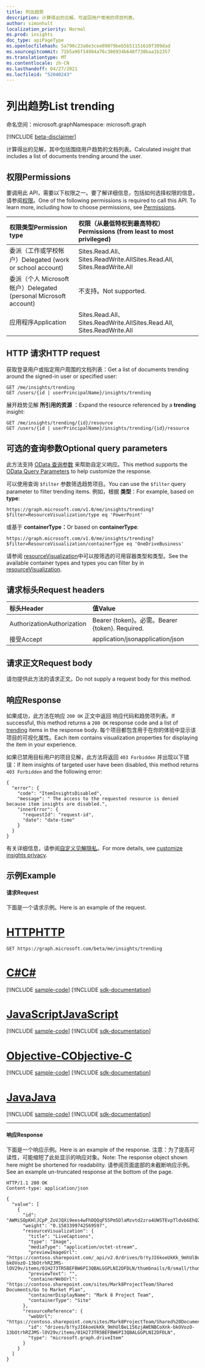 ```yaml
---
title: 列出趋势
description: 计算得出的见解，可返回用户常用的项目列表。
author: simonhult
localization_priority: Normal
ms.prod: insights
doc_type: apiPageType
ms.openlocfilehash: 5a790c23a0e3cee09079beb5b51151610f309dad
ms.sourcegitcommit: 71b5a96f14984a76c386934b648f730baa1b2357
ms.translationtype: MT
ms.contentlocale: zh-CN
ms.lasthandoff: 04/27/2021
ms.locfileid: "52040243"
---
```

# <a name="list-trending"></a><span data-ttu-id="c1389-103">列出趋势</span><span class="sxs-lookup"><span data-stu-id="c1389-103">List trending</span></span>

<span data-ttu-id="c1389-104">命名空间：microsoft.graph</span><span class="sxs-lookup"><span data-stu-id="c1389-104">Namespace: microsoft.graph</span></span>

[!INCLUDE [beta-disclaimer](../../includes/beta-disclaimer.md)]

<span data-ttu-id="c1389-105">计算得出的见解，其中包括围绕用户趋势的文档列表。</span><span class="sxs-lookup"><span data-stu-id="c1389-105">Calculated insight that includes a list of documents trending around the user.</span></span>

## <a name="permissions"></a><span data-ttu-id="c1389-106">权限</span><span class="sxs-lookup"><span data-stu-id="c1389-106">Permissions</span></span>
<span data-ttu-id="c1389-p101">要调用此 API，需要以下权限之一。要了解详细信息，包括如何选择权限的信息，请参阅[权限](/graph/permissions-reference)。</span><span class="sxs-lookup"><span data-stu-id="c1389-p101">One of the following permissions is required to call this API. To learn more, including how to choose permissions, see [Permissions](/graph/permissions-reference).</span></span>


|<span data-ttu-id="c1389-109">权限类型</span><span class="sxs-lookup"><span data-stu-id="c1389-109">Permission type</span></span>      | <span data-ttu-id="c1389-110">权限（从最低特权到最高特权）</span><span class="sxs-lookup"><span data-stu-id="c1389-110">Permissions (from least to most privileged)</span></span>              |
|:--------------------|:---------------------------------------------------------|
|<span data-ttu-id="c1389-111">委派（工作或学校帐户）</span><span class="sxs-lookup"><span data-stu-id="c1389-111">Delegated (work or school account)</span></span> | <span data-ttu-id="c1389-112">Sites.Read.All、Sites.ReadWrite.All</span><span class="sxs-lookup"><span data-stu-id="c1389-112">Sites.Read.All, Sites.ReadWrite.All</span></span>    |
|<span data-ttu-id="c1389-113">委派（个人 Microsoft 帐户）</span><span class="sxs-lookup"><span data-stu-id="c1389-113">Delegated (personal Microsoft account)</span></span> | <span data-ttu-id="c1389-114">不支持。</span><span class="sxs-lookup"><span data-stu-id="c1389-114">Not supported.</span></span>    |
|<span data-ttu-id="c1389-115">应用程序</span><span class="sxs-lookup"><span data-stu-id="c1389-115">Application</span></span> | <span data-ttu-id="c1389-116">Sites.Read.All、Sites.ReadWrite.All</span><span class="sxs-lookup"><span data-stu-id="c1389-116">Sites.Read.All, Sites.ReadWrite.All</span></span> |

## <a name="http-request"></a><span data-ttu-id="c1389-117">HTTP 请求</span><span class="sxs-lookup"><span data-stu-id="c1389-117">HTTP request</span></span>
<span data-ttu-id="c1389-118">获取登录用户或指定用户周围的文档列表：</span><span class="sxs-lookup"><span data-stu-id="c1389-118">Get a list of documents trending around the signed-in user or specified user:</span></span>
<!-- { "blockType": "ignored" } -->

```http
GET /me/insights/trending
GET /users/{id | userPrincipalName}/insights/trending
```

<span data-ttu-id="c1389-119">展开趋势见解 **所引用的资源** ：</span><span class="sxs-lookup"><span data-stu-id="c1389-119">Expand the resource referenced by a **trending** insight:</span></span>
<!-- { "blockType": "ignored" } -->

```http
GET /me/insights/trending/{id}/resource
GET /users/{id | userPrincipalName}/insights/trending/{id}/resource
```

## <a name="optional-query-parameters"></a><span data-ttu-id="c1389-120">可选的查询参数</span><span class="sxs-lookup"><span data-stu-id="c1389-120">Optional query parameters</span></span>
<span data-ttu-id="c1389-121">此方法支持 [OData 查询参数](/graph/query-parameters) 来帮助自定义响应。</span><span class="sxs-lookup"><span data-stu-id="c1389-121">This method supports the [OData Query Parameters](/graph/query-parameters) to help customize the response.</span></span>

<span data-ttu-id="c1389-122">可以使用查询 `$filter` 参数筛选趋势项目。</span><span class="sxs-lookup"><span data-stu-id="c1389-122">You can use the `$filter` query parameter to filter trending items.</span></span> <span data-ttu-id="c1389-123">例如，根据 **类型**：</span><span class="sxs-lookup"><span data-stu-id="c1389-123">For example, based on **type**:</span></span>
<!-- { "blockType": "ignored" } -->

`https://graph.microsoft.com/v1.0/me/insights/trending?$filter=ResourceVisualization/type eq 'PowerPoint'`

<span data-ttu-id="c1389-124">或基于 **containerType：**</span><span class="sxs-lookup"><span data-stu-id="c1389-124">Or based on **containerType**:</span></span>
<!-- { "blockType": "ignored" } -->

`https://graph.microsoft.com/v1.0/me/insights/trending?$filter=ResourceVisualization/containerType eq 'OneDriveBusiness'`

<span data-ttu-id="c1389-125">请参阅 [resourceVisualization](../resources/insights-resourcevisualization.md)中可以按筛选的可用容器类型和类型。</span><span class="sxs-lookup"><span data-stu-id="c1389-125">See the available container types and types you can filter by in [resourceVisualization](../resources/insights-resourcevisualization.md).</span></span>


## <a name="request-headers"></a><span data-ttu-id="c1389-126">请求标头</span><span class="sxs-lookup"><span data-stu-id="c1389-126">Request headers</span></span>
| <span data-ttu-id="c1389-127">标头</span><span class="sxs-lookup"><span data-stu-id="c1389-127">Header</span></span>       |  <span data-ttu-id="c1389-128">值</span><span class="sxs-lookup"><span data-stu-id="c1389-128">Value</span></span>|
|:-------------|:------|
| <span data-ttu-id="c1389-129">Authorization</span><span class="sxs-lookup"><span data-stu-id="c1389-129">Authorization</span></span>  | <span data-ttu-id="c1389-p103">Bearer {token}。必需。</span><span class="sxs-lookup"><span data-stu-id="c1389-p103">Bearer {token}. Required.</span></span>|
| <span data-ttu-id="c1389-132">接受</span><span class="sxs-lookup"><span data-stu-id="c1389-132">Accept</span></span>  | <span data-ttu-id="c1389-133">application/json</span><span class="sxs-lookup"><span data-stu-id="c1389-133">application/json</span></span>|

## <a name="request-body"></a><span data-ttu-id="c1389-134">请求正文</span><span class="sxs-lookup"><span data-stu-id="c1389-134">Request body</span></span>
<span data-ttu-id="c1389-135">请勿提供此方法的请求正文。</span><span class="sxs-lookup"><span data-stu-id="c1389-135">Do not supply a request body for this method.</span></span>

## <a name="response"></a><span data-ttu-id="c1389-136">响应</span><span class="sxs-lookup"><span data-stu-id="c1389-136">Response</span></span>

<span data-ttu-id="c1389-137">如果成功，此方法在响应 `200 OK` 正文中返回 响应代码和[](../resources/insights-trending.md)趋势项列表。</span><span class="sxs-lookup"><span data-stu-id="c1389-137">If successful, this method returns a `200 OK` response code and a list of [trending](../resources/insights-trending.md) items in the response body.</span></span> <span data-ttu-id="c1389-138">每个项目都包含用于在你的体验中显示该项目的可视化属性。</span><span class="sxs-lookup"><span data-stu-id="c1389-138">Each item contains visualization properties for displaying the item in your experience.</span></span>

<span data-ttu-id="c1389-139">如果已禁用目标用户的项目见解，此方法将返回 `403 Forbidden` 并出现以下错误：</span><span class="sxs-lookup"><span data-stu-id="c1389-139">If item insights of targeted user have been disabled, this method returns `403 Forbidden` and the following error:</span></span>
<!-- { "blockType": "ignored" } -->

```
{
  "error": {
    "code": "ItemInsightsDisabled",
    "message": " The access to the requested resource is denied because item insights are disabled.",
    "innerError": {
      "requestId": "request-id",
      "date": "date-time"
    }
  }
}
```
<span data-ttu-id="c1389-140">有关详细信息，请参阅[自定义见解隐私](/graph/insights-customize-item-insights-privacy.md)。</span><span class="sxs-lookup"><span data-stu-id="c1389-140">For more details, see [customize insights privacy](/graph/insights-customize-item-insights-privacy.md).</span></span>

## <a name="example"></a><span data-ttu-id="c1389-141">示例</span><span class="sxs-lookup"><span data-stu-id="c1389-141">Example</span></span>
#### <a name="request"></a><span data-ttu-id="c1389-142">请求</span><span class="sxs-lookup"><span data-stu-id="c1389-142">Request</span></span>
<span data-ttu-id="c1389-143">下面是一个请求示例。</span><span class="sxs-lookup"><span data-stu-id="c1389-143">Here is an example of the request.</span></span>

# <a name="http"></a>[<span data-ttu-id="c1389-144">HTTP</span><span class="sxs-lookup"><span data-stu-id="c1389-144">HTTP</span></span>](#tab/http)
<!-- {
  "blockType": "request",
  "name": "get_me_trending"
}-->

```msgraph-interactive
GET https://graph.microsoft.com/beta/me/insights/trending
```
# <a name="c"></a>[<span data-ttu-id="c1389-145">C#</span><span class="sxs-lookup"><span data-stu-id="c1389-145">C#</span></span>](#tab/csharp)
[!INCLUDE [sample-code](../includes/snippets/csharp/get-me-trending-csharp-snippets.md)]
[!INCLUDE [sdk-documentation](../includes/snippets/snippets-sdk-documentation-link.md)]

# <a name="javascript"></a>[<span data-ttu-id="c1389-146">JavaScript</span><span class="sxs-lookup"><span data-stu-id="c1389-146">JavaScript</span></span>](#tab/javascript)
[!INCLUDE [sample-code](../includes/snippets/javascript/get-me-trending-javascript-snippets.md)]
[!INCLUDE [sdk-documentation](../includes/snippets/snippets-sdk-documentation-link.md)]

# <a name="objective-c"></a>[<span data-ttu-id="c1389-147">Objective-C</span><span class="sxs-lookup"><span data-stu-id="c1389-147">Objective-C</span></span>](#tab/objc)
[!INCLUDE [sample-code](../includes/snippets/objc/get-me-trending-objc-snippets.md)]
[!INCLUDE [sdk-documentation](../includes/snippets/snippets-sdk-documentation-link.md)]

# <a name="java"></a>[<span data-ttu-id="c1389-148">Java</span><span class="sxs-lookup"><span data-stu-id="c1389-148">Java</span></span>](#tab/java)
[!INCLUDE [sample-code](../includes/snippets/java/get-me-trending-java-snippets.md)]
[!INCLUDE [sdk-documentation](../includes/snippets/snippets-sdk-documentation-link.md)]

---

#### <a name="response"></a><span data-ttu-id="c1389-149">响应</span><span class="sxs-lookup"><span data-stu-id="c1389-149">Response</span></span>
<span data-ttu-id="c1389-150">下面是一个响应示例。</span><span class="sxs-lookup"><span data-stu-id="c1389-150">Here is an example of the response.</span></span> <span data-ttu-id="c1389-151">注意：为了提高可读性，可能缩短了此处显示的响应对象。</span><span class="sxs-lookup"><span data-stu-id="c1389-151">Note: The response object shown here might be shortened for readability.</span></span> <span data-ttu-id="c1389-152">请参阅页面底部的未截断响应示例。</span><span class="sxs-lookup"><span data-stu-id="c1389-152">See an example un-truncated response at the bottom of the page.</span></span>
<!-- {
  "blockType": "response",
  "truncated": true,
  "@odata.type": "microsoft.graph.trending",
  "name": "get_me_trending"
} -->

```http
HTTP/1.1 200 OK
Content-type: application/json

{
  "value": [
    {
      "id": "AWMiSOpKHlJCpP_ZoVJQXi9ees4wFhDQQqF55Pm5DlaMzvtd2zra4UWSTEvpTldvb6EhQ289G4BAsxnrajQyjW1jIkjqSh5SQqT_2aFSUF4vBQ",
      "weight": "0.1583399742569597",
      "resourceVisualization": {
        "title": "LiveCaptions",
        "type": "Image",
        "mediaType": "application/octet-stream",
        "previewImageUrl": "https://contoso.sharepoint.com/_api/v2.0/drives/b!YyJI6koeUkKk_9mhUlBeL156zjAWENBCoXnk-bkOVozO-13bOtrhRZJMS-lOV29v/items/01H273TR5BEFBW6PI3QBALGGPLNI2DFDLN/thumbnails/0/small/thumbnailContent",
        "previewText": "",
        "containerWebUrl": "https://contoso.sharepoint.com/sites/Mark8ProjectTeam/Shared Documents/Go to Market Plan",
        "containerDisplayName": "Mark 8 Project Team",
        "containerType": "Site"
      },
      "resourceReference": {
        "webUrl": "https://contoso.sharepoint.com/sites/Mark8ProjectTeam/Shared%20Documents/Go%20to%20Market%20Plan/LiveCaptions.gif",
        "id": "drives/b!YyJI6koeUkKk_9mhUlBeL156zjAWENBCoXnk-bkOVozO-13bOtrhRZJMS-lOV29v/items/01H273TR5BEFBW6PI3QBALGGPLNI2DFDLN",
        "type": "microsoft.graph.driveItem"
      }
    }
  ]
}
```

